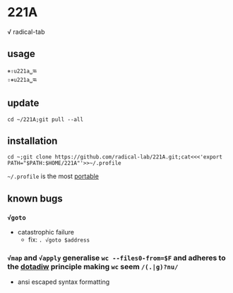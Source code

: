 # 221A
√ radical-tab

## usage
`⎈⇧u221a␣⭾`
<br>`⇧⎈u221a␣⭾`

## update
`cd ~/221A;git pull --all`

## installation
`cd ~;git clone https://github.com/radical-lab/221A.git;cat<<<'export PATH="$PATH:$HOME/221A"'>>~/.profile`

`~/.profile` is the most [portable](https://en.wikipedia.org/wiki/Unix_shell#Configuration_files)

## known bugs

### `√goto`
* catastrophic failure
	* fix: `. √goto $address`

### `√map` and `√apply` generalise `wc --files0-from=$F` and adheres to the [dotadiw](https://en.wikipedia.org/wiki/Unix_philosophy#Do_One_Thing_and_Do_It_Well) principle making `wc` seem `/(.|g)?nu/`
* ansi escaped syntax formatting
